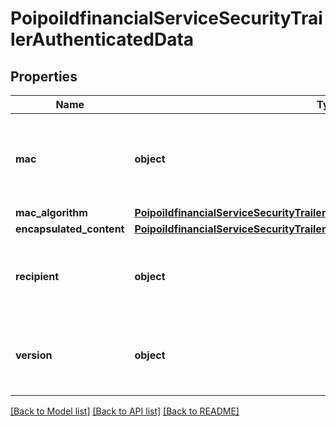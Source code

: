 # PoipoiIdfinancialServiceSecurityTrailerAuthenticatedData

## Properties
Name | Type | Description | Notes
------------ | ------------- | ------------- | -------------
**mac** | **object** | Specifies a binary string with a maximum length of 140 binary bytes.&lt;br/&gt; | 
**mac_algorithm** | [**PoipoiIdfinancialServiceSecurityTrailerAuthenticatedDataMACAlgorithm**](PoipoiIdfinancialServiceSecurityTrailerAuthenticatedDataMACAlgorithm.md) |  | 
**encapsulated_content** | [**PoipoiIdfinancialServiceSecurityTrailerAuthenticatedDataEncapsulatedContent**](PoipoiIdfinancialServiceSecurityTrailerAuthenticatedDataEncapsulatedContent.md) |  | 
**recipient** | **object** | Session key or protection key identification used by the recipient. | 
**version** | **object** | Number of objects represented as an integer.&lt;br/&gt; | [optional] 

[[Back to Model list]](../README.md#documentation-for-models) [[Back to API list]](../README.md#documentation-for-api-endpoints) [[Back to README]](../README.md)

